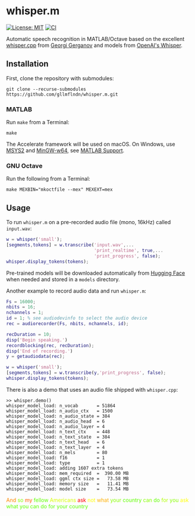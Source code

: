 # whisper.m

[![License: MIT](https://img.shields.io/badge/license-MIT-blue.svg)](https://opensource.org/licenses/MIT)
[![CI](https://github.com/gllmflndn/whisper.m/actions/workflows/test.yml/badge.svg?branch=main)](https://github.com/gllmflndn/whisper.m/actions/workflows/test.yml)

Automatic speech recognition in MATLAB/Octave based on the excellent [whisper.cpp](https://github.com/ggerganov/whisper.cpp) from [Georgi Gerganov](https://github.com/ggerganov) and models from [OpenAI's Whisper](https://github.com/openai/whisper).

## Installation

First, clone the repository with submodules:

```
git clone --recurse-submodules https://github.com/gllmflndn/whisper.m.git
```

### MATLAB

Run `make` from a Terminal:

```
make
```

The Accelerate framework will be used on macOS. On Windows, use [MSYS2](https://www.msys2.org/) and [MinGW-w64](https://www.mingw-w64.org/), see [MATLAB Support](https://uk.mathworks.com/matlabcentral/fileexchange/52848-matlab-support-for-mingw-w64-c-c-compiler).

### GNU Octave

Run the following from a Terminal:

```
make MEXBIN="mkoctfile --mex" MEXEXT=mex
```

## Usage

To run `whisper.m` on a pre-recorded audio file (mono, 16kHz) called `input.wav`:

```matlab
w = whisper('small');
[segments,tokens] = w.transcribe('input.wav',...
                                 'print_realtime', true,...
                                 'print_progress', false);
whisper.display_tokens(tokens);
```

Pre-trained models will be downloaded automatically from [Hugging Face](https://huggingface.co/datasets/ggerganov/whisper.cpp) when needed and stored in a `models` directory.

Another example to record audio data and run `whisper.m`:

```matlab
Fs = 16000;
nbits = 16;
nchannels = 1;
id = 1; % see audiodevinfo to select the audio device
rec = audiorecorder(Fs, nbits, nchannels, id);

recDuration = 10;
disp('Begin speaking.')
recordblocking(rec, recDuration);
disp('End of recording.')
y = getaudiodata(rec);

w = whisper('small');
[segments,tokens] = w.transcribe(y,'print_progress', false);
whisper.display_tokens(tokens);
```

There is also a demo that uses an audio file shipped with `whisper.cpp`:

```
>> whisper.demo()
whisper_model_load: n_vocab       = 51864
whisper_model_load: n_audio_ctx   = 1500
whisper_model_load: n_audio_state = 384
whisper_model_load: n_audio_head  = 6
whisper_model_load: n_audio_layer = 4
whisper_model_load: n_text_ctx    = 448
whisper_model_load: n_text_state  = 384
whisper_model_load: n_text_head   = 6
whisper_model_load: n_text_layer  = 4
whisper_model_load: n_mels        = 80
whisper_model_load: f16           = 1
whisper_model_load: type          = 1
whisper_model_load: adding 1607 extra tokens
whisper_model_load: mem_required  =  390.00 MB
whisper_model_load: ggml ctx size =   73.58 MB
whisper_model_load: memory size   =   11.41 MB
whisper_model_load: model size    =   73.54 MB
```
<font color="#FF8700"> And</font><font color="#87FF00"> so</font><font color="#FF5F00"> my</font><font color="#5FFF00"> fellow</font><font color="#D7FF00"> Americans</font><font color="#FF0000"> ask</font><font color="#FFFF00"> not</font><font color="#FFAF00"> what</font><font color="#87FF00"> your</font><font color="#5FFF00"> country</font><font color="#87FF00"> can</font><font color="#5FFF00"> do</font><font color="#AFFF00"> for</font><font color="#87FF00"> you</font><font color="#FFFF00"> ask</font><font color="#5FFF00"> what you can do for your country</font>
